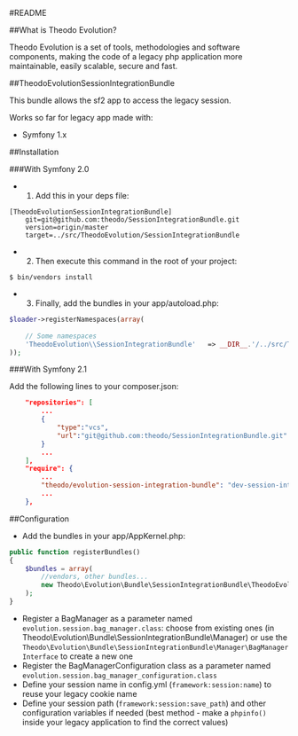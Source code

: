 #README


##What is Theodo Evolution?


Theodo Evolution is a set of tools, methodologies and software components, making the code of a legacy php application more maintainable, easily scalable, secure and fast.

##TheodoEvolutionSessionIntegrationBundle

This bundle allows the sf2 app to access the legacy session.

Works so far for legacy app made with:

* Symfony 1.x

##Installation

###With Symfony 2.0

* 1. Add this in your deps file:

```
[TheodoEvolutionSessionIntegrationBundle]
    git=git@github.com:theodo/SessionIntegrationBundle.git
    version=origin/master
    target=../src/TheodoEvolution/SessionIntegrationBundle
```

* 2. Then execute this command in the root of your project:

```
$ bin/vendors install
```

* 3. Finally, add the bundles in your app/autoload.php:

```php
$loader->registerNamespaces(array(
    
    // Some namespaces
    'TheodoEvolution\\SessionIntegrationBundle'   => __DIR__.'/../src/TheodoEvolution/SessionIntegrationBundle',
));
```

###With Symfony 2.1

Add the following lines to your composer.json:

```json
    "repositories": [
        ...
        {
            "type":"vcs",
            "url":"git@github.com:theodo/SessionIntegrationBundle.git"
        }
        ...
    ],
    "require": {
        ...
        "theodo/evolution-session-integration-bundle": "dev-session-integration-bundle"
        ...
    },

```

##Configuration

* Add the bundles in your app/AppKernel.php:

```php
public function registerBundles()
{
    $bundles = array(
        //vendors, other bundles...
        new Theodo\Evolution\Bundle\SessionIntegrationBundle\TheodoEvolutionSessionIntegrationBundle(),
    );
}
```


* Register a BagManager as a parameter named `evolution.session.bag_manager.class`:
  choose from existing ones (in Theodo\Evolution\Bundle\SessionIntegrationBundle\Manager)
  or use the `Theodo\Evolution\Bundle\SessionIntegrationBundle\Manager\BagManagerInterface` to create a new one
* Register the BagManagerConfiguration class as a parameter named `evolution.session.bag_manager_configuration.class`
* Define your session name in config.yml (`framework:session:name`) to reuse your legacy cookie name
* Define your session path (`framework:session:save_path`) and other configuration variables if needed (best method - make a `phpinfo()` inside your legacy application to find the correct values)

